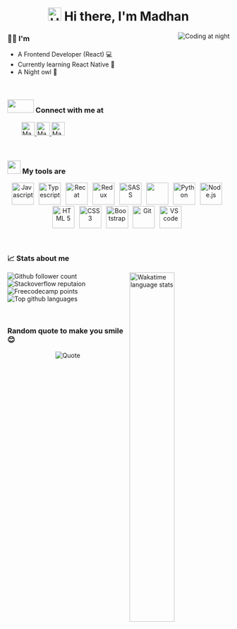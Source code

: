 <h1 align="center">
  <img src="https://media.giphy.com/media/hvRJCLFzcasrR4ia7z/giphy.gif" alt="Hello" height=30 width=30/>
  Hi there, I'm Madhan
</h1>
<img src="https://github.com/madhan9865/madhan9865/blob/main/assets/coding.gif" alt="Coding at night" align="right" />

<!-- About -->
<h3> 👨‍💻 I'm</h3>
<ul>
  <li>A Frontend Developer (React)&nbsp;💻</li>
  <li>Currently learning React Native&nbsp;📱</li>
  <li>A Night owl&nbsp;🦉</li>
</ul>
&nbsp;

<!-- Contact -->
<h3>
  <img src='https://raw.githubusercontent.com/ShahriarShafin/ShahriarShafin/main/Assets/handshake.gif' width=60 height=30 />
  Connect with me at
</h3>
  &emsp;&emsp;
  <a href="https://stackoverflow.com/users/14869869/madhan-s" target="_blank" >
    <img src="https://www.vectorlogo.zone/logos/stackoverflow/stackoverflow-icon.svg" alt="Madhan's Stackoverflow Profile" height=30 width=30 />
  </a>
  <a href="https://www.linkedin.com/in/s-madhan/" target="_blank" >
    <img src="https://www.vectorlogo.zone/logos/linkedin/linkedin-icon.svg" alt="Madhan's LinkedIn Profile" height=30 width=30 />
  </a>
  <a href="https://github.com/madhan9865/" target="_blank" >
    <img src="https://www.vectorlogo.zone/logos/github/github-icon.svg" alt="Madhan's GitHub Profile" height=30 width=30 />
  </a>
</p>
&nbsp;

<!-- Tools -->
<h3>
  <img src = "https://media2.giphy.com/media/QssGEmpkyEOhBCb7e1/giphy.gif?cid=ecf05e47a0n3gi1bfqntqmob8g9aid1oyj2wr3ds3mg700bl&rid=giphy.gif" width=30 height=30>
  My tools are
</h3>
<p align="center">
  <img src="https://cdn.jsdelivr.net/gh/devicons/devicon/icons/javascript/javascript-original.svg" alt="Javascript" width=50 height=50 />&ensp;
  <img src="https://cdn.jsdelivr.net/gh/devicons/devicon/icons/typescript/typescript-original.svg" alt="Typescript" width=50 height=50 />&ensp;
  <img src="https://cdn.jsdelivr.net/gh/devicons/devicon/icons/react/react-original.svg" alt="Recat" width=50 height=50 />&ensp;
  <img src="https://cdn.jsdelivr.net/gh/devicons/devicon/icons/redux/redux-original.svg" alt="Redux" width=50 height=50 />&ensp;
  <img src="https://cdn.jsdelivr.net/gh/devicons/devicon/icons/sass/sass-original.svg" alt="SASS" width=50 height=50 />&ensp;
  <img src="https://cdn.jsdelivr.net/gh/devicons/devicon/icons/materialui/materialui-original.svg" alt=""MUI width=50 height=50 />&ensp;
  <img src="https://cdn.jsdelivr.net/gh/devicons/devicon/icons/python/python-original.svg" alt="Python" width=50 height=50 />&ensp;
  <img src="https://cdn.jsdelivr.net/gh/devicons/devicon/icons/nodejs/nodejs-original.svg" alt="Node.js" width=50 height=50 />&ensp;
  <img src="https://cdn.jsdelivr.net/gh/devicons/devicon/icons/html5/html5-original.svg" alt="HTML 5" width=50 height=50 />&ensp;
  <img src="https://cdn.jsdelivr.net/gh/devicons/devicon/icons/css3/css3-original.svg" alt="CSS 3" width=50 height=50 />&ensp;
  <img src="https://cdn.jsdelivr.net/gh/devicons/devicon/icons/bootstrap/bootstrap-original.svg" alt="Bootstrap" width=50 height=50 />&ensp;
  <img src="https://cdn.jsdelivr.net/gh/devicons/devicon/icons/git/git-original.svg" alt="Git" width=50 height=50 />&ensp;
  <img src="https://cdn.jsdelivr.net/gh/devicons/devicon/icons/vscode/vscode-original.svg" alt="VS code" width=50 height=50 />&ensp;
<!--   <img src="https://cdn.jsdelivr.net/gh/devicons/devicon/icons/docker/docker-original.svg" alt="Docker" width=50 height=50 />&ensp;
  <img src="https://cdn.jsdelivr.net/gh/devicons/devicon/icons/jest/jest-plain.svg" alt="Jest" width=50 height=50 />&ensp;
  <img src="https://cdn.jsdelivr.net/gh/devicons/devicon/icons/nextjs/nextjs-original.svg" alt="Next.js" width=50 height=50 />&ensp; -->
</p>
&nbsp;

<!-- Stats -->
<h3>📈&nbsp;Stats about me</h3>
<img src="https://github-readme-stats.vercel.app/api/wakatime?username=@madhan9865&layout=compact" alt="Wakatime language stats" align="right" width="45%" />
<img src="https://img.shields.io/github/followers/madhan9865?label=github%20followers&logo=github&style=for-the-badge" alt="Github follower count" />
<img src="https://img.shields.io/stackexchange/stackoverflow/r/14869869?color=orange&label=stackoverflow%20reputation&logo=stackoverflow&style=for-the-badge" alt="Stackoverflow reputaion" />
<img src="https://img.shields.io/freecodecamp/points/madhan9865?label=freecodecamp%20points&logo=freecodecamp&style=for-the-badge" alt="Freecodecamp points" />
<!-- <img src="https://komarev.com/ghpvc/?username=madhan9865&style=for-the-badge" alt="" /> -->
<img src="https://github-readme-stats.vercel.app/api/top-langs/?username=madhan9865&layout=compact" alt="Top github languages" />

&nbsp;
<h3>Random quote to make you smile 😊</h3>
<p align="center">
  <img src="https://github-readme-quotes.herokuapp.com/quote?theme=dark&quoteCategory=programming" alt="Quote" />
<p>
